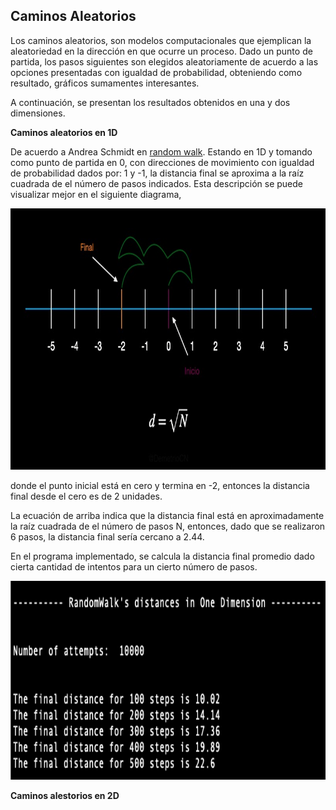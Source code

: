 ## Caminos Aleatorios

Los caminos aleatorios, son modelos computacionales que ejemplican la aleatoriedad en la dirección en que ocurre un proceso. 
Dado un punto de partida, los pasos siguientes son elegidos aleatoriamente de acuerdo a las opciones presentadas con igualdad
de probabilidad, obteniendo como resultado, gráficos sumamentes interesantes.

A continuación, se presentan los resultados obtenidos en una y dos dimensiones.

**Caminos aleatorios en 1D**

De acuerdo a Andrea Schmidt en [random walk](https://www.mit.edu/~kardar/teaching/projects/chemotaxis(AndreaSchmidt)/random.htm). 
Estando en 1D y tomando como punto de partida en 0, con direcciones de movimiento con igualdad de probabilidad dados por: 1 y -1,
la distancia final se aproxima a la raíz cuadrada de el número de pasos indicados. Esta descripción se puede visualizar mejor en 
el siguiente diagrama,

<img src='random1D.jpeg' width="754" height="418" style='center'/>

donde el punto inicial está en cero y termina en -2, entonces la distancia final desde el cero es de 2 unidades. 

La ecuación de arriba indica que la distancia final está en aproximadamente la raíz cuadrada de el número de pasos N, entonces, 
dado que se realizaron 6 pasos, la distancia final sería cercano a 2.44. 

En el programa implementado, se calcula la distancia final promedio dado cierta cantidad de intentos para un cierto número de pasos. 

<img src='result_randomWalk.png' width="654" height="318" style='center'/>

**Caminos alestorios en 2D**
